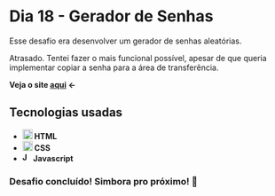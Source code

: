 # Dia 18 - Gerador de Senhas

Esse desafio era desenvolver um gerador de senhas aleatórias.

Atrasado. Tentei fazer o mais funcional possível, apesar de que queria implementar copiar a senha para a área de transferência.

<strong>Veja o site <a href="https://poveii-twentyonedayscoding.netlify.app/dia%2018%20-%20gerador%20de%20senhas/">aqui</a> ←<strong>

## Tecnologias usadas

- <strong>
    <img src="https://cdn.jsdelivr.net/gh/devicons/devicon/icons/html5/html5-original.svg" alt="HTML5 Icon" style="width: 18px;" /> 
      HTML
  </strong>
- <strong>
    <img src="https://cdn.jsdelivr.net/gh/devicons/devicon/icons/css3/css3-original.svg" alt="CSS3 Icon" style="width: 18px;" /> 
      CSS
  </strong>
- <strong>
    <img src="https://cdn.jsdelivr.net/gh/devicons/devicon/icons/javascript/javascript-original.svg" alt="Javascript Icon" style="width: 16px;" /> 
      Javascript
  </strong>

### Desafio concluído! Simbora pro próximo! 🚀
